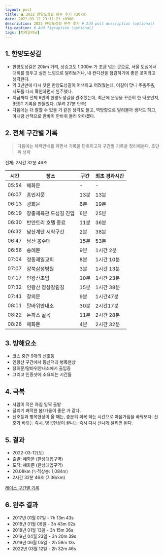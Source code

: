 ```yaml
---
layout: post
title: ⛰️ 2022 한양도성길 완주 후기 (20km)
date: 2022-03-12 23:11:23 +0900
description: 2022 한양도성길 완주 후기 # Add post description (optional)
fig-caption: # Add figcaption (optional)
tags: [트레일러닝]
---
```

## 1. 한양도성길 
- 한양도성길은 20km 거리, 상승고도 1,000m 가 조금 넘는 곳으로, 서울 도심에서 대회를 앞두고 실전 느낌으로 달려보거나, 내 컨디션을 점검하기에 좋은 곳이라고 생각한다. 
- 약 3년만에 다시 찾은 한양도성길이 어색하고 어려웠는데, 이길이 맞나 주춤주춤, 지도를 다시 확인하면서 완주했다.
- 지금까지 전체 6번의 한양도성길을 완주했는데, 최근에 운동을 꾸준히 한 덕분인지, BEST 기록을 만들었다. (무려 27분 단축)
- 다음에는 더 잘할 수 있을 거 같은 생각도 들고, 역방향으로 달려볼까 생각도 하고, 아내랑 산책으로 한바퀴 한바퀴 돌러 와야겠다.

## 2. 전체 구간별 기록 
> 다음에는 체력안배를 하면서 기록을 단축하고자 구간별 기록을 정리해본다. 초단위 생략

전체: 2시간 32분 46초

|시간|장소|구간|최초 경과시간|
|-|-|-|-|
|05:54|혜화문|-|-|
|06:07|흥인지문|13분|13분|
|06:13|광희문|6분|19분|
|06:19|장충체육관 도성길 진입|6분|25분|
|06:30|반얀트리 호텔 종료|11분|36분|
|06:32|남산계단 시작구간|2분|38분|
|06:47|남산 봉수대|15분|53분|
|06:56|숭례문|9분|1시간 2분|
|07:04|정동제일교회|8분|1시간 10분|
|07:07|강북삼성병원|3분|1시간 13분|
|07:17|인왕산초입|10분|1시간 23분|
|07:32|인왕산 정상갈림길|15분|1시간 38분|
|07:41|창의문|9분|1시간47분|
|08:11|말바위안내소|30분|2시간17분|
|08:22|돈까스 골목|11분|2시간 28분|
|08:26|혜화문|4분|2시간 32분|


## 3. 방해요소
- 코스 중간 9개의 신호등 
- 인왕산 구간에서 등산객과 병목현상
- 창의문/말바위안내소에서 출입증
- 그리고 인증샷에 소요되는 시간들


## 4. 극복
- 사람이 적은 아침 일찍 출발
- 달리기 쾌적한 봄/가을이 좋은 거 같다. 
- 신호등과 병목현상이 올 때는, 충분히 회복 하는 시간으로 마음가짐을 바꿔보자. 신호가 바뀌는 즉시, 병목현상이 끝나는 즉시 다시 신나게 달리면 된다. 
  
## 5. 결과  
- 2022-03-12(토)  
- 출발: 혜화문 (한성대입구역)
- 도착: 혜화문 (한성대입구역)
- 20.08km (누적상승: 1,084m)
- 2시간 32분 46초 (7:36/km)  

[레이스 구간별 기록](https://www.strava.com/activities/6809419475/overview)

## 6. 완주 결과
- 2017년 01월 07일 - 7h 13m 43s
- 2018년 01월 06일 - 3h 43m 02s
- 2018년 01월 13일 - 3h 15m 36s
- 2019년 04월 23일 - 3h 20m 39s
- 2019년 06월 05일 - 2h 59m 13s
- 2022년 03월 12일 - 2h 32m 46s
